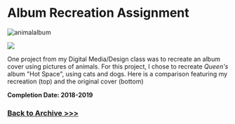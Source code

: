 # Album Recreation Assignment

 
 <img src="https://arrowarchive.github.io/The-Arrowarchive/images/animalalbum.png" alt="animalalbum" 
     onContextMenu="return false;">
     
 <img src="https://arrowarchive.github.io/The-Arrowarchive/images/hotspace.jpg"
     onContextMenu="return false;">
     
One project from my Digital Media/Design class was to recreate an album cover using pictures of animals. For this project, I chose to recreate *Queen's* album "Hot Space", using cats and dogs. Here is a comparison featuring my recreation (top) and the original cover (bottom)
 
 **Completion Date: 2018-2019**
 
### [Back to Archive >>>](https://arrowarchive.github.io/The-Arrowarchive/gallery)
